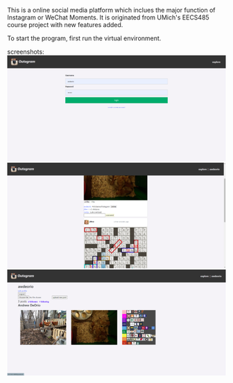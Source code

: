 This is a online social media platform which inclues the major function of Instagram or WeChat Moments. It is originated from UMich's EECS485 course project with new features added.

To start the program, first run the virtual environment.

screenshots:
![Image text](https://github.com/xxxlzhxxx/Outagram/blob/master/login.png)
![Image text](https://github.com/xxxlzhxxx/Outagram/blob/master/index.png)
![Image text](https://github.com/xxxlzhxxx/Outagram/blob/master/user.png)
